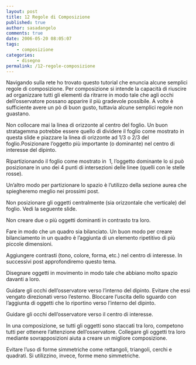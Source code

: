 ```yaml
---
layout: post
title: 12 Regole di Composizione
published: true
author: sasadangelo
comments: true
date: 2006-05-20 08:05:07
tags:
    - composizione
categories:
    - disegno
permalink: /12-regole-composizione
---
```




  Navigando sulla rete ho trovato questo tutorial che enuncia alcune semplici regole di composizione. Per composizione si intende la capacità di riuscire ad organizzare tutti gli elementi da ritrarre in modo tale che agli occhi dell&#8217;osservatore possano apparire il più gradevole possibile. A volte è sufficiente avere un pò di buon gusto, tuttavia alcune semplici regole non guastano.



  Non collocare mai la linea di orizzonte al centro del foglio. Un buon stratagemma potrebbe essere quello di dividere il foglio come mostrato in questa slide e piazzare la linea di orizzonte ad 1/3 o 2/3 del foglio.Posizionare l&#8217;oggetto più importante (o dominante) nel centro di interesse del dipinto.


  Ripartizionando il foglio come mostrato in  1, l&#8217;oggetto dominante lo si può posizionare in uno dei 4 punti di intersezioni delle linee (quelli con le stelle rosse).


  Un&#8217;altro modo per partizionare lo spazio è l&#8217;utilizzo della sezione aurea che spiegheremo meglio nei prossimi post.


  Non posizionare gli oggetti centralmente (sia orizzontale che verticale) del foglio. Vedi la seguente slide.


  Non creare due o più oggetti dominanti in contrasto tra loro.


  Fare in modo che un quadro sia bilanciato. Un buon modo per creare bilanciamento in un quadro è l&#8217;aggiunta di un elemento ripetitivo di più piccole dimensioni.


  Aggiungere contrasti (tono, colore, forma, etc.) nel centro di interesse. In successivi post approfondiremo questo tema.


  Disegnare oggetti in movimento in modo tale che abbiano molto spazio davanti a loro.


  Guidare gli occhi dell&#8217;osservatore verso l&#8217;interno del dipinto. Evitare che essi vengato direzionati verso l&#8217;esterno. Bloccare l&#8217;uscita dello sguardo con l&#8217;aggiunta di oggetti che lo riportino verso l&#8217;interno del dipinto.


  Guidare gli occhi dell&#8217;osservatore verso il centro di interesse.


  In una composizione, se tutti gli oggetti sono staccati tra loro, competono tutti per ottenere l&#8217;attenzione dell&#8217;osservatore. Collegare gli oggetti tra loro mediante sovrapposizioni aiuta a creare un migliore composizione.


  Evitare l&#8217;uso di forme simmetriche come rettangoli, triangoli, cerchi e quadrati. Si utilizzino, invece, forme meno simmetriche.
